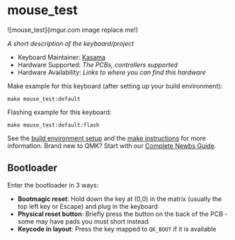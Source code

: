 # mouse_test

![mouse_test](imgur.com image replace me!)

*A short description of the keyboard/project*

* Keyboard Maintainer: [Kasama](https://github.com/Kasama)
* Hardware Supported: *The PCBs, controllers supported*
* Hardware Availability: *Links to where you can find this hardware*

Make example for this keyboard (after setting up your build environment):

    make mouse_test:default

Flashing example for this keyboard:

    make mouse_test:default:flash

See the [build environment setup](https://docs.qmk.fm/#/getting_started_build_tools) and the [make instructions](https://docs.qmk.fm/#/getting_started_make_guide) for more information. Brand new to QMK? Start with our [Complete Newbs Guide](https://docs.qmk.fm/#/newbs).

## Bootloader

Enter the bootloader in 3 ways:

* **Bootmagic reset**: Hold down the key at (0,0) in the matrix (usually the top left key or Escape) and plug in the keyboard
* **Physical reset button**: Briefly press the button on the back of the PCB - some may have pads you must short instead
* **Keycode in layout**: Press the key mapped to `QK_BOOT` if it is available
